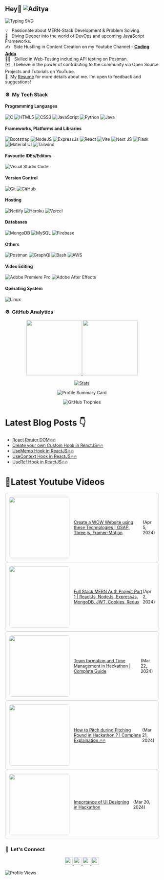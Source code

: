 ## Hey👋 ![Aditya](https://github.com/Yuvadi29/Yuvadi29/assets/80524895/d356775a-b2d6-4dd1-9f5b-41b14cd9054c)

![Typing SVG](https://readme-typing-svg.herokuapp.com?font=comfortaa&color=ffffff&size=24&width=500&lines=🚀MERN-Stack+Developer;🎙️Podcaster;📷Content-Creator;🎤Speaker;👋Nice+to+meet+you...)

💡 &nbsp; Passionate about MERN-Stack Development & Problem Solving.\
🧠 &nbsp; Diving Deeper into the world of DevOps and upcoming JavaScript Frameworks.\
✍️ &nbsp; Side Hustling in Content Creation on my Youtube Channel - **[Coding Adda](https://www.youtube.com/@Coding_adda)**.\
🧑‍🏭 &nbsp; Skilled in Web-Testing including API testing on Postman.\
✉️ &nbsp; I believe in the power of contributing to the community via Open Source Projects and Tutorials on YouTube.\
📄 &nbsp;My [Resume](ADITYA-TRIVEDI.pdf) for more details about me. I'm open to feedback and suggestions!

### ⚙️ &nbsp;My Tech Stack
#### Programming Languages 

![C](https://skillicons.dev/icons?i=c)
![HTML5](https://skillicons.dev/icons?i=html)
![CSS3](https://skillicons.dev/icons?i=css)
![JavaScript](https://skillicons.dev/icons?i=js)
![Python](https://skillicons.dev/icons?i=python)
![Java](https://skillicons.dev/icons?i=java)

#### Frameworks, Platforms and Libraries

![Bootstrap](https://skillicons.dev/icons?i=bootstrap)
![NodeJS](https://skillicons.dev/icons?i=nodejs)
![ExpressJs](https://skillicons.dev/icons?i=express)
![React](https://skillicons.dev/icons?i=react)
![Vite](https://skillicons.dev/icons?i=vite)
![Next JS](https://skillicons.dev/icons?i=nextjs)
![Flask](https://skillicons.dev/icons?i=flask)
![Material UI](https://skillicons.dev/icons?i=materialui)
![Tailwind](https://skillicons.dev/icons?i=tailwind)


#### Favourite IDEs/Editors

![Visual Studio Code](https://skillicons.dev/icons?i=vscode)


#### Version Control

![Git](https://skillicons.dev/icons?i=git)
![GitHub](https://skillicons.dev/icons?i=github)

#### Hosting

![Netlify](https://skillicons.dev/icons?i=netlify)
![Heroku](https://skillicons.dev/icons?i=heroku)
![Vercel](https://skillicons.dev/icons?i=vercel)

#### Databases

![MongoDB](https://skillicons.dev/icons?i=mongodb)
![MySQL](https://skillicons.dev/icons?i=mysql)
![Firebase](https://skillicons.dev/icons?i=firebase)

#### Others

![Postman](https://skillicons.dev/icons?i=postman)
![GraphQl](https://skillicons.dev/icons?i=graphql)
![Bash](https://skillicons.dev/icons?i=bash)
![AWS](https://skillicons.dev/icons?i=aws)

#### Video Editing
![Adobe Premiere Pro](https://skillicons.dev/icons?i=pr)
![Adobe After Effects](https://skillicons.dev/icons?i=ae)

#### Operating System

![Linux](https://skillicons.dev/icons?i=linux)

<!--START_SECTION:waka-->
<!--END_SECTION:waka-->

### ⚙️ &nbsp;GitHub Analytics

<p align="center">
  <a href="https://github.com/Yuvadi29">
    <img height="180em" src="https://github-readme-stats-eight-theta.vercel.app/api?username=Yuvadi29&show_icons=true&theme=algolia&include_all_commits=true&count_private=true"/>
    <img height="180em" src="https://github-readme-stats-eight-theta.vercel.app/api/top-langs/?username=Yuvadi29&layout=compact&langs_count=8&theme=algolia"/>
  </a>
</p>

<p align="center">
    <!-- Stats Card -->
    <a href="https://github.com/Yuvadi29">
        <img src="https://github-stats-alpha.vercel.app/api/?username=Yuvadi29&cc=333333&tc=ffffff&ic=4B8BDA" alt="Stats" />
    </a>
</p>


<p align="center">
    <!-- Profile Summary Card -->
    <img src="https://github-profile-summary-cards.vercel.app/api/cards/profile-details?username=Yuvadi29&theme=algolia" alt="Profile Summary Card" />
</p>

<p align="center">
    <!-- Trophy Stats -->
    <img src="https://github-profile-trophy.vercel.app/?username=Yuvadi29&theme=tokyonight" alt="GitHub Trophies" />
</p>

# Latest Blog Posts 👇
<!-- HASHNODE_BLOG:START -->
- [React Router DOM🔥🔥](https://codingadda.hashnode.dev/react-router-dom)
- [Create your own Custom Hook in ReactJS🔥🔥](https://codingadda.hashnode.dev/create-your-own-custom-hook-in-reactjs)
- [UseMemo Hook in ReactJS🔥🔥](https://codingadda.hashnode.dev/usememo-hook-in-reactjs)
- [UseContext Hook in ReactJS🔥🔥](https://codingadda.hashnode.dev/usecontext-hook-in-reactjs)
- [UseRef Hook in ReactJS🔥🔥](https://codingadda.hashnode.dev/useref-hook-in-reactjs)
<!-- HASHNODE_BLOG:END -->

# 📸Latest Youtube Videos
<!-- YOUTUBE-VIDEOS-LIST:START --><div style="border: 1px solid #ccc; border-radius: 8px; padding: 12px; display: flex; align-items: center;"><a href="https://www.youtube.com/watch?v=-qOokEq7ATg"><img width="200px" style="border-radius: 8px;" src="https://i.ytimg.com/vi/-qOokEq7ATg/mqdefault.jpg"></a>
<td><a href="https://www.youtube.com/watch?v=-qOokEq7ATg" style="margin-left: 12px;">Create a WOW Website using these Technologies | GSAP, Three.js, Framer-Motion</a> (Apr 5, 2024)<br/></div>
<div style="border: 1px solid #ccc; border-radius: 8px; padding: 12px; display: flex; align-items: center;"><a href="https://www.youtube.com/watch?v=L2xE7LCv-mI"><img width="200px" style="border-radius: 8px;" src="https://i.ytimg.com/vi/L2xE7LCv-mI/mqdefault.jpg"></a>
<td><a href="https://www.youtube.com/watch?v=L2xE7LCv-mI" style="margin-left: 12px;">Full Stack MERN Auth Project Part 1 | ReactJs, NodeJs, ExpressJs, MongoDB, JWT, Cookies, Redux</a> (Apr 2, 2024)<br/></div>
<div style="border: 1px solid #ccc; border-radius: 8px; padding: 12px; display: flex; align-items: center;"><a href="https://www.youtube.com/watch?v=KXnVwUynm-Q"><img width="200px" style="border-radius: 8px;" src="https://i.ytimg.com/vi/KXnVwUynm-Q/mqdefault.jpg"></a>
<td><a href="https://www.youtube.com/watch?v=KXnVwUynm-Q" style="margin-left: 12px;">Team formation and Time Management in Hackathon | Complete Guide</a> (Mar 22, 2024)<br/></div>
<div style="border: 1px solid #ccc; border-radius: 8px; padding: 12px; display: flex; align-items: center;"><a href="https://www.youtube.com/watch?v=4rIW_B77is0"><img width="200px" style="border-radius: 8px;" src="https://i.ytimg.com/vi/4rIW_B77is0/mqdefault.jpg"></a>
<td><a href="https://www.youtube.com/watch?v=4rIW_B77is0" style="margin-left: 12px;">How to Pitch during Pitching Round in Hackathon ? | Complete Explaination 🔥🔥</a> (Mar 21, 2024)<br/></div>
<div style="border: 1px solid #ccc; border-radius: 8px; padding: 12px; display: flex; align-items: center;"><a href="https://www.youtube.com/watch?v=mwegJKezAMY"><img width="200px" style="border-radius: 8px;" src="https://i.ytimg.com/vi/mwegJKezAMY/mqdefault.jpg"></a>
<td><a href="https://www.youtube.com/watch?v=mwegJKezAMY" style="margin-left: 12px;">Importance of UI Designing in Hackathon</a> (Mar 20, 2024)<br/></div>
<!-- YOUTUBE-VIDEOS-LIST:END -->

### 👋 &nbsp;Let's Connect
<p align="center">
  <a href="https://www.linkedin.com/in/adityat1702/">
        <img
            height="25"
            src="https://img.shields.io/badge/linkedin-%230077B5.svg?style=for-the-badge&logo=linkedin&logoColor=white"
        />
  </a>
  <a href="mailto:letstalkaditya@gmail.com">
        <img
            height="25"
            src="https://img.shields.io/badge/Gmail-D14836?style=for-the-badge&logo=gmail&logoColor=white"
        />
  <a href="https://youtube.com/@coding_adda">
    <img
        height="25"
        src="https://img.shields.io/badge/YouTube-red?/-@coding_adda?style=for-the-badge&logo=youtube&logoColor=white"
  </a>
    <a href="https://github.com/Yuvadi29">
        <img
            height="25"
            src="https://img.shields.io/badge/github-%23121011.svg?style=for-the-badge&logo=github&logoColor=white"
        />
    </a>
</p>

![Profile Views](https://komarev.com/ghpvc/?username=Yuvadi29&color=blue&style=flat&label=Profile+Views&base=1000)
